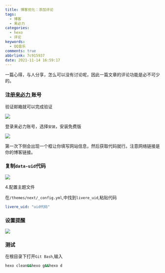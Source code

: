 ```yaml
---
title: 博客优化：添加评论
tags:
  - 博客
  - 来必力
categories:
  - hexo
  - 评论
keywords:
  - QQ音乐
comments: true
abbrlink: 7c915937
date: 2021-11-14 16:59:17
---
```


​	一篇心得，与人分享，怎么可以没有讨论呢，因此一篇文章的评论功能是必不可少的。

<!--more-->

### 注册[来必力 ](http://livere.com/)账号

验证邮箱就可以完成验证

![](sign_1.jpg)

登录来必力账号，选择`安装`，安装免费版

![](sign_2.jpg)

第一次下侧会出现一个框让你填写网站信息，然后获取代码就行。注意网络链接是你的博客链接。

### 复制`data-uid`代码

![](sign_3.jpg)

4.配置主题文件

在`/themes/next/_config.yml`,中找到`livere_uid`,粘贴代码

```yml
livere_uid: "uid代码"
```

### 设置提醒

![](sign_4.jpg)

### 测试

在根目录下打开`Git Bash`,输入

```bash
hexo clean&&hexo g&&hexo d
```

